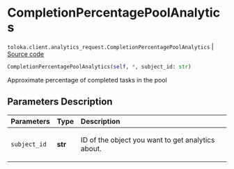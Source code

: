 # CompletionPercentagePoolAnalytics
`toloka.client.analytics_request.CompletionPercentagePoolAnalytics` | [Source code](https://github.com/Toloka/toloka-kit/blob/v0.1.24/src/client/analytics_request.py#L112)

```python
CompletionPercentagePoolAnalytics(self, *, subject_id: str)
```

Approximate percentage of completed tasks in the pool

## Parameters Description

| Parameters | Type | Description |
| :----------| :----| :-----------|
`subject_id`|**str**|<p>ID of the object you want to get analytics about.</p>
